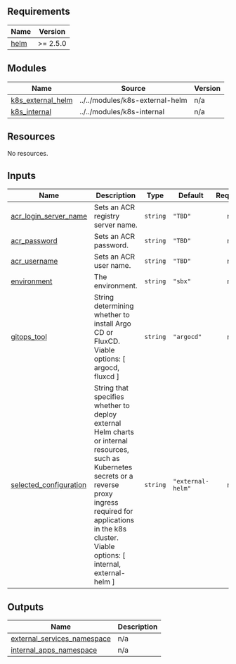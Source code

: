 <!-- BEGIN_TF_DOCS -->
## Requirements

| Name | Version |
|------|---------|
| <a name="requirement_helm"></a> [helm](#requirement\_helm) | >= 2.5.0 |

## Modules

| Name | Source | Version |
|------|--------|---------|
| <a name="module_k8s_external_helm"></a> [k8s\_external\_helm](#module\_k8s\_external\_helm) | ../../modules/k8s-external-helm | n/a |
| <a name="module_k8s_internal"></a> [k8s\_internal](#module\_k8s\_internal) | ../../modules/k8s-internal | n/a |

## Resources

No resources.

## Inputs

| Name | Description | Type | Default | Required |
|------|-------------|------|---------|:--------:|
| <a name="input_acr_login_server_name"></a> [acr\_login\_server\_name](#input\_acr\_login\_server\_name) | Sets an ACR registry server name. | `string` | `"TBD"` | no |
| <a name="input_acr_password"></a> [acr\_password](#input\_acr\_password) | Sets an ACR password. | `string` | `"TBD"` | no |
| <a name="input_acr_username"></a> [acr\_username](#input\_acr\_username) | Sets an ACR user name. | `string` | `"TBD"` | no |
| <a name="input_environment"></a> [environment](#input\_environment) | The environment. | `string` | `"sbx"` | no |
| <a name="input_gitops_tool"></a> [gitops\_tool](#input\_gitops\_tool) | String determining whether to install Argo CD or FluxCD. Viable options: [ argocd, fluxcd ] | `string` | `"argocd"` | no |
| <a name="input_selected_configuration"></a> [selected\_configuration](#input\_selected\_configuration) | String that specifies whether to deploy external Helm charts or internal resources, such as Kubernetes secrets or a reverse proxy ingress required for applications in the k8s cluster. Viable options: [ internal, external-helm ] | `string` | `"external-helm"` | no |

## Outputs

| Name | Description |
|------|-------------|
| <a name="output_external_services_namespace"></a> [external\_services\_namespace](#output\_external\_services\_namespace) | n/a |
| <a name="output_internal_apps_namespace"></a> [internal\_apps\_namespace](#output\_internal\_apps\_namespace) | n/a |
<!-- END_TF_DOCS -->